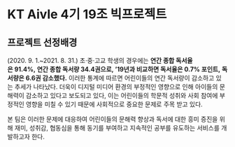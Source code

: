 # KT Aivle 4기 19조 빅프로젝트

## 프로젝트 선정배경

(2020. 9. 1.~2021. 8. 31.) 초·중·고교 학생의 경우에는 **연간 종합 독서율은 91.4%, 연간 종합 독서량 34.4권으로, ’19년과 비교하면 독서율은 0.7% 포인트, 독서량은 6.6권 감소했다.** 이러한 통계에 따르면 어린이들의 연간 독서량이 감소하고 있는 추세가 나타났다. 더욱이 디지털 미디어 환경의 부정적인 영향으로 인해 아이들의 문해력이 감소하고 있다고 보도되고 있다, 이는 어린이들의 학문적 성취와 사회 참여에 부정적인 영향을 미칠 수 있기 때문에 사회적으로 중요한 문제로 주목 받고 있다.

본 팀은 이러한 문제에 대응하여 어린이들의 문해력 향상과 독서에 대한 흥미 증진을 위해 재미, 성취감, 협동심을 통해 동기를 부여하고 지속적인 공부를 유도하는 서비스를 개발하고자 한다.

